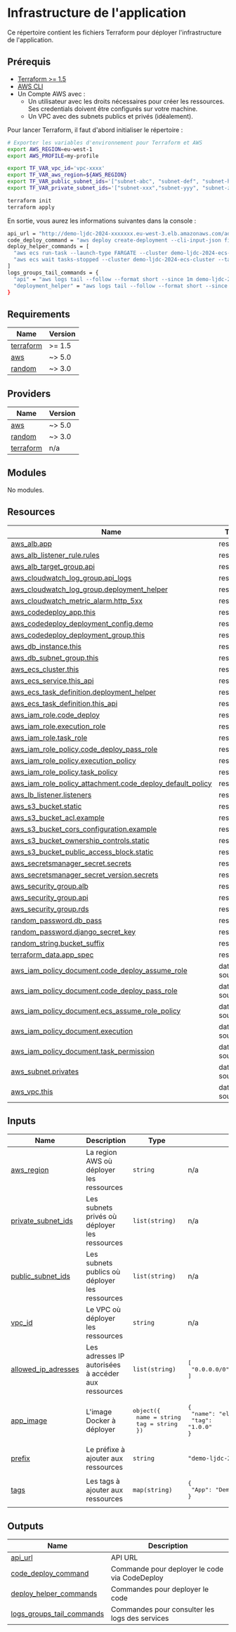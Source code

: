 # Infrastructure de l'application

Ce répertoire contient les fichiers Terraform pour déployer l'infrastructure de l'application.

## Prérequis

- [Terraform >= 1.5](https://learn.hashicorp.com/tutorials/terraform/install-cli)
- [AWS CLI](https://docs.aws.amazon.com/cli/latest/userguide/cli-chap-install.html)
- Un Compte AWS avec :
  - Un utilisateur avec les droits nécessaires pour créer les ressources. Ses credentials doivent être configurés sur
    votre machine.
  - Un VPC avec des subnets publics et privés (idéalement).

Pour lancer Terraform, il faut d'abord initialiser le répertoire :

```bash
# Exporter les variables d'environnement pour Terraform et AWS
export AWS_REGION=eu-west-1
export AWS_PROFILE=my-profile

export TF_VAR_vpc_id='vpc-xxxx'
export TF_VAR_aws_region=${AWS_REGION}
export TF_VAR_public_subnet_ids='["subnet-abc", "subnet-def", "subnet-hij"]'
export TF_VAR_private_subnet_ids='["subnet-xxx","subnet-yyy", "subnet-zzz"]'

terraform init
terraform apply
```

En sortie, vous aurez les informations suivantes dans la console :

```bash
api_url = "http://demo-ljdc-2024-xxxxxxx.eu-west-3.elb.amazonaws.com/admin"
code_deploy_command = "aws deploy create-deployment --cli-input-json file://./out/code-deploy-args.json --region eu-west-3"
deploy_helper_commands = [
  "aws ecs run-task --launch-type FARGATE --cluster demo-ljdc-2024-ecs-cluster --task-definition arn:aws:ecs:eu-west-3:xxxxxx:task-definition/demo-ljdc-2024-api-deployment-helper:8 --network-configuration 'awsvpcConfiguration={subnets=[subnet-0bf10625beff3b9f0,subnet-012cb750c092ab378,subnet-05bc7548ec94fabf6],securityGroups=[sg-0e567184f222cd55a],assignPublicIp=DISABLED}'  --query 'tasks[0].taskArn' --output text",
  "aws ecs wait tasks-stopped --cluster demo-ljdc-2024-ecs-cluster --tasks $(aws ecs list-tasks --cluster demo-ljdc-2024-ecs-cluster --desired-status STOPPED --family demo-ljdc-2024-api-deployment-helper --query 'taskArns' --output text)",
]
logs_groups_tail_commands = {
  "api" = "aws logs tail --follow --format short --since 1m demo-ljdc-2024-api"
  "deployment_helper" = "aws logs tail --follow --format short --since 1m demo-ljdc-2024-api-deployment-helper"
}
```


<!-- BEGINNING OF PRE-COMMIT-TERRAFORM DOCS HOOK -->
## Requirements

| Name | Version |
|------|---------|
| <a name="requirement_terraform"></a> [terraform](#requirement\_terraform) | >= 1.5 |
| <a name="requirement_aws"></a> [aws](#requirement\_aws) | ~> 5.0 |
| <a name="requirement_random"></a> [random](#requirement\_random) | ~> 3.0 |

## Providers

| Name | Version |
|------|---------|
| <a name="provider_aws"></a> [aws](#provider\_aws) | ~> 5.0 |
| <a name="provider_random"></a> [random](#provider\_random) | ~> 3.0 |
| <a name="provider_terraform"></a> [terraform](#provider\_terraform) | n/a |

## Modules

No modules.

## Resources

| Name | Type |
|------|------|
| [aws_alb.app](https://registry.terraform.io/providers/hashicorp/aws/latest/docs/resources/alb) | resource |
| [aws_alb_listener_rule.rules](https://registry.terraform.io/providers/hashicorp/aws/latest/docs/resources/alb_listener_rule) | resource |
| [aws_alb_target_group.api](https://registry.terraform.io/providers/hashicorp/aws/latest/docs/resources/alb_target_group) | resource |
| [aws_cloudwatch_log_group.api_logs](https://registry.terraform.io/providers/hashicorp/aws/latest/docs/resources/cloudwatch_log_group) | resource |
| [aws_cloudwatch_log_group.deployment_helper](https://registry.terraform.io/providers/hashicorp/aws/latest/docs/resources/cloudwatch_log_group) | resource |
| [aws_cloudwatch_metric_alarm.http_5xx](https://registry.terraform.io/providers/hashicorp/aws/latest/docs/resources/cloudwatch_metric_alarm) | resource |
| [aws_codedeploy_app.this](https://registry.terraform.io/providers/hashicorp/aws/latest/docs/resources/codedeploy_app) | resource |
| [aws_codedeploy_deployment_config.demo](https://registry.terraform.io/providers/hashicorp/aws/latest/docs/resources/codedeploy_deployment_config) | resource |
| [aws_codedeploy_deployment_group.this](https://registry.terraform.io/providers/hashicorp/aws/latest/docs/resources/codedeploy_deployment_group) | resource |
| [aws_db_instance.this](https://registry.terraform.io/providers/hashicorp/aws/latest/docs/resources/db_instance) | resource |
| [aws_db_subnet_group.this](https://registry.terraform.io/providers/hashicorp/aws/latest/docs/resources/db_subnet_group) | resource |
| [aws_ecs_cluster.this](https://registry.terraform.io/providers/hashicorp/aws/latest/docs/resources/ecs_cluster) | resource |
| [aws_ecs_service.this_api](https://registry.terraform.io/providers/hashicorp/aws/latest/docs/resources/ecs_service) | resource |
| [aws_ecs_task_definition.deployment_helper](https://registry.terraform.io/providers/hashicorp/aws/latest/docs/resources/ecs_task_definition) | resource |
| [aws_ecs_task_definition.this_api](https://registry.terraform.io/providers/hashicorp/aws/latest/docs/resources/ecs_task_definition) | resource |
| [aws_iam_role.code_deploy](https://registry.terraform.io/providers/hashicorp/aws/latest/docs/resources/iam_role) | resource |
| [aws_iam_role.execution_role](https://registry.terraform.io/providers/hashicorp/aws/latest/docs/resources/iam_role) | resource |
| [aws_iam_role.task_role](https://registry.terraform.io/providers/hashicorp/aws/latest/docs/resources/iam_role) | resource |
| [aws_iam_role_policy.code_deploy_pass_role](https://registry.terraform.io/providers/hashicorp/aws/latest/docs/resources/iam_role_policy) | resource |
| [aws_iam_role_policy.execution_policy](https://registry.terraform.io/providers/hashicorp/aws/latest/docs/resources/iam_role_policy) | resource |
| [aws_iam_role_policy.task_policy](https://registry.terraform.io/providers/hashicorp/aws/latest/docs/resources/iam_role_policy) | resource |
| [aws_iam_role_policy_attachment.code_deploy_default_policy](https://registry.terraform.io/providers/hashicorp/aws/latest/docs/resources/iam_role_policy_attachment) | resource |
| [aws_lb_listener.listeners](https://registry.terraform.io/providers/hashicorp/aws/latest/docs/resources/lb_listener) | resource |
| [aws_s3_bucket.static](https://registry.terraform.io/providers/hashicorp/aws/latest/docs/resources/s3_bucket) | resource |
| [aws_s3_bucket_acl.example](https://registry.terraform.io/providers/hashicorp/aws/latest/docs/resources/s3_bucket_acl) | resource |
| [aws_s3_bucket_cors_configuration.example](https://registry.terraform.io/providers/hashicorp/aws/latest/docs/resources/s3_bucket_cors_configuration) | resource |
| [aws_s3_bucket_ownership_controls.static](https://registry.terraform.io/providers/hashicorp/aws/latest/docs/resources/s3_bucket_ownership_controls) | resource |
| [aws_s3_bucket_public_access_block.static](https://registry.terraform.io/providers/hashicorp/aws/latest/docs/resources/s3_bucket_public_access_block) | resource |
| [aws_secretsmanager_secret.secrets](https://registry.terraform.io/providers/hashicorp/aws/latest/docs/resources/secretsmanager_secret) | resource |
| [aws_secretsmanager_secret_version.secrets](https://registry.terraform.io/providers/hashicorp/aws/latest/docs/resources/secretsmanager_secret_version) | resource |
| [aws_security_group.alb](https://registry.terraform.io/providers/hashicorp/aws/latest/docs/resources/security_group) | resource |
| [aws_security_group.api](https://registry.terraform.io/providers/hashicorp/aws/latest/docs/resources/security_group) | resource |
| [aws_security_group.rds](https://registry.terraform.io/providers/hashicorp/aws/latest/docs/resources/security_group) | resource |
| [random_password.db_pass](https://registry.terraform.io/providers/hashicorp/random/latest/docs/resources/password) | resource |
| [random_password.django_secret_key](https://registry.terraform.io/providers/hashicorp/random/latest/docs/resources/password) | resource |
| [random_string.bucket_suffix](https://registry.terraform.io/providers/hashicorp/random/latest/docs/resources/string) | resource |
| [terraform_data.app_spec](https://registry.terraform.io/providers/hashicorp/terraform/latest/docs/resources/data) | resource |
| [aws_iam_policy_document.code_deploy_assume_role](https://registry.terraform.io/providers/hashicorp/aws/latest/docs/data-sources/iam_policy_document) | data source |
| [aws_iam_policy_document.code_deploy_pass_role](https://registry.terraform.io/providers/hashicorp/aws/latest/docs/data-sources/iam_policy_document) | data source |
| [aws_iam_policy_document.ecs_assume_role_policy](https://registry.terraform.io/providers/hashicorp/aws/latest/docs/data-sources/iam_policy_document) | data source |
| [aws_iam_policy_document.execution](https://registry.terraform.io/providers/hashicorp/aws/latest/docs/data-sources/iam_policy_document) | data source |
| [aws_iam_policy_document.task_permission](https://registry.terraform.io/providers/hashicorp/aws/latest/docs/data-sources/iam_policy_document) | data source |
| [aws_subnet.privates](https://registry.terraform.io/providers/hashicorp/aws/latest/docs/data-sources/subnet) | data source |
| [aws_vpc.this](https://registry.terraform.io/providers/hashicorp/aws/latest/docs/data-sources/vpc) | data source |

## Inputs

| Name | Description | Type | Default | Required |
|------|-------------|------|---------|:--------:|
| <a name="input_aws_region"></a> [aws\_region](#input\_aws\_region) | La region AWS où déployer les ressources | `string` | n/a | yes |
| <a name="input_private_subnet_ids"></a> [private\_subnet\_ids](#input\_private\_subnet\_ids) | Les subnets privés où déployer les ressources | `list(string)` | n/a | yes |
| <a name="input_public_subnet_ids"></a> [public\_subnet\_ids](#input\_public\_subnet\_ids) | Les subnets publics où déployer les ressources | `list(string)` | n/a | yes |
| <a name="input_vpc_id"></a> [vpc\_id](#input\_vpc\_id) | Le VPC où déployer les ressources | `string` | n/a | yes |
| <a name="input_allowed_ip_adresses"></a> [allowed\_ip\_adresses](#input\_allowed\_ip\_adresses) | Les adresses IP autorisées à accéder aux ressources | `list(string)` | <pre>[<br>  "0.0.0.0/0"<br>]</pre> | no |
| <a name="input_app_image"></a> [app\_image](#input\_app\_image) | L'image Docker à déployer | <pre>object({<br>    name = string<br>    tag  = string<br>  })</pre> | <pre>{<br>  "name": "elmhaidara/demo-ljdc",<br>  "tag": "1.0.0"<br>}</pre> | no |
| <a name="input_prefix"></a> [prefix](#input\_prefix) | Le préfixe à ajouter aux ressources | `string` | `"demo-ljdc-2024"` | no |
| <a name="input_tags"></a> [tags](#input\_tags) | Les tags à ajouter aux ressources | `map(string)` | <pre>{<br>  "App": "Demo La Journée du Cloud"<br>}</pre> | no |

## Outputs

| Name | Description |
|------|-------------|
| <a name="output_api_url"></a> [api\_url](#output\_api\_url) | API URL |
| <a name="output_code_deploy_command"></a> [code\_deploy\_command](#output\_code\_deploy\_command) | Commande pour deployer le code via CodeDeploy |
| <a name="output_deploy_helper_commands"></a> [deploy\_helper\_commands](#output\_deploy\_helper\_commands) | Commandes pour deployer le code |
| <a name="output_logs_groups_tail_commands"></a> [logs\_groups\_tail\_commands](#output\_logs\_groups\_tail\_commands) | Commandes pour consulter les logs des services |
<!-- END OF PRE-COMMIT-TERRAFORM DOCS HOOK -->
